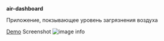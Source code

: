 **air-dashboard**

Приложение, покзывающее уровень загрязнения воздуха

[Demo](https://anzhelaabitova.github.io/air-dashboard/)
Screenshot ![image info](https://anzhelaabitova.github.io/air-dashboard/screenshot.png)